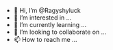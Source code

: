 - 👋 Hi, I’m @Ragyshyluck
- 👀 I’m interested in ...
- 🌱 I’m currently learning ...
- 💞️ I’m looking to collaborate on ...
- 📫 How to reach me ...

<!---
Ragyshyluck/Ragyshyluck is a ✨ special ✨ repository because its `README.md` (this file) appears on your GitHub profile.
You can click the Preview link to take a look at your changes.
--->
